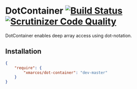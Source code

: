 # DotContainer [![Build Status](https://travis-ci.org/xmarcos/DotContainer.svg?branch=master)](https://travis-ci.org/xmarcos/DotContainer) [![Scrutinizer Code Quality](https://scrutinizer-ci.com/g/xmarcos/DotContainer/badges/quality-score.png?b=master)](https://scrutinizer-ci.com/g/xmarcos/DotContainer/?branch=master)

DotContainer enables deep array access using dot-notation.

## Installation

```json
{
    "require": {
        "xmarcos/dot-container": "dev-master"
    }
}
```
